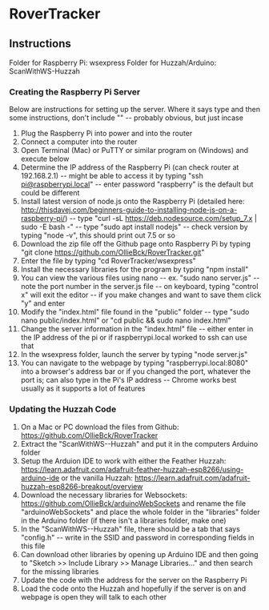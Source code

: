 # RoverTracker

## Instructions

Folder for Raspberry Pi: wsexpress
Folder for Huzzah/Arduino: ScanWithWS-Huzzah

### Creating the Raspberry Pi Server
Below are instructions for setting up the server.  Where it says type and then some instructions, don't include "" -- probably obvious, but just incase

1. Plug the Raspberry Pi into power and into the router
2. Connect a computer into the router
3. Open Terminal (Mac) or PuTTY or similar program on (Windows) and execute below
4. Determine the IP address of the Raspberry Pi (can check router at 192.168.2.1)
  -- might be able to access it by typing "ssh pi@raspberrypi.local"
  -- enter password "raspberry" is the default but could be different
5. Install latest version of node.js onto the Raspberry Pi (detailed here: http://thisdavej.com/beginners-guide-to-installing-node-js-on-a-raspberry-pi/)
  -- type "curl -sL https://deb.nodesource.com/setup_7.x | sudo -E bash -"
  -- type "sudo apt install nodejs"
  -- check version by typing "node -v", this should print out 7.5 or so
6. Download the zip file off the Github page onto Raspberry Pi by typing "git clone https://github.com/OllieBck/RoverTracker.git"
7. Enter the file by typing "cd RoverTracker/wsexpress"
8. Install the necessary libraries for the program by typing "npm install"
9. You can view the various files using nano -- ex. "sudo nano server.js"
  -- note the port number in the server.js file
  -- on keyboard, typing "control x" will exit the editor -- if you make changes and want to save them click "y" and enter
10. Modify the "index.html" file found in the "public" folder
  -- type "sudo nano public/index.html" or "cd public && sudo nano index.html"
11. Change the server information in the "index.html" file
  -- either enter in the IP address of the pi or if raspberrypi.local worked to ssh can use that
12. In the wsexpress folder, launch the server by typing "node server.js"
13. You can navigate to the webpage by typing "raspberrypi.local:8080" into a browser's address bar or if you changed the port, whatever the port is; can also type in the Pi's IP address
  -- Chrome works best usually as it supports a lot of features

### Updating the Huzzah Code

1. On a Mac or PC download the files from Github: https://github.com/OllieBck/RoverTracker
2. Extract the "ScanWithWS--Huzzah" and put it in the computers Arduino folder
3. Setup the Arduion IDE to work with either the Feather Huzzah: https://learn.adafruit.com/adafruit-feather-huzzah-esp8266/using-arduino-ide or the vanilla Huzzah: https://learn.adafruit.com/adafruit-huzzah-esp8266-breakout/overview
4. Download the necessary libraries for Websockets: https://github.com/OllieBck/arduinoWebSockets and rename the file "arduinoWebSockets" and place the whole folder in the "libraries" folder in the Arduino folder (if there isn't a libraries folder, make one)
5. In the "ScanWithWS--Huzzah" file, there should be a tab that says "config.h"
  -- write in the SSID and password in corresponding fields in this file
6. Can download other libraries by opening up Arduino IDE and then going to "Sketch >> Include Library >> Manage Libraries..." and then search for the missing libraries
7. Update the code with the address for the server on the Raspberry Pi
8. Load the code onto the Huzzah and hopefully if the server is on and webpage is open they will talk to each other
